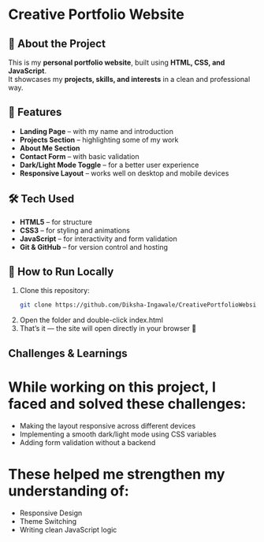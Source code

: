 # Creative Portfolio Website  

## 📌 About the Project  
This is my **personal portfolio website**, built using **HTML, CSS, and JavaScript**.  
It showcases my **projects, skills, and interests** in a clean and professional way.  

## 🌟 Features  
- **Landing Page** – with my name and introduction  
- **Projects Section** – highlighting some of my work  
- **About Me Section**  
- **Contact Form** – with basic validation  
- **Dark/Light Mode Toggle** – for a better user experience  
- **Responsive Layout** – works well on desktop and mobile devices  


## 🛠 Tech Used  
- **HTML5** – for structure  
- **CSS3** – for styling and animations  
- **JavaScript** – for interactivity and form validation  
- **Git & GitHub** – for version control and hosting  

## 🚀 How to Run Locally  
1. Clone this repository:  
   ```bash
   git clone https://github.com/Diksha-Ingawale/CreativePortfolioWebsite.git
2. Open the folder and double-click index.html
3. That’s it — the site will open directly in your browser 🎉

## Challenges & Learnings

# While working on this project, I faced and solved these challenges:
 - Making the layout responsive across different devices
 - Implementing a smooth dark/light mode using CSS variables
 - Adding form validation without a backend

# These helped me strengthen my understanding of:
- Responsive Design
- Theme Switching
- Writing clean JavaScript logic
